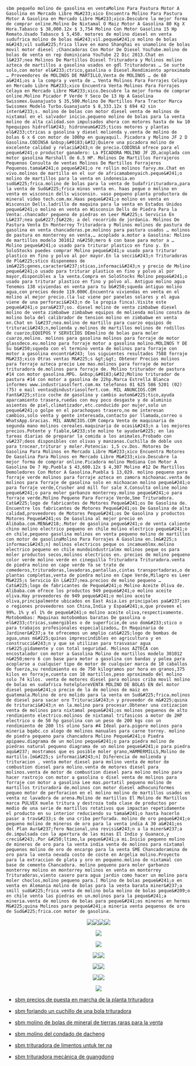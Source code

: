 
```
sbm pequeño molino de gasolina en ventaMolino Para Pastura Motor A Gasolina en Mercado Libre M&#233;xico Encuentra Molino Para Pastura Motor A Gasolina en Mercado Libre M&#233;xico.Descubre la mejor forma de comprar online.Molino De Nixtamal O Maiz Motor A Gasolina 80 Kg X Hora.Tabasco $ 38,000.12x $ 3,754 Molino Con Motor Gasolina 15 Hp Remato.Usado Tabasco $ 5,450. motores de molino diesel en venta sudufrica molino de bolas m&#243;vil.peque&#241;o molino de bolas m&#243;vil sud&#225;frica llave en mano Shanghai es unamolino de bolas movil motor diesel ;Chancadoras Con Motor De Diesel YouTube.molino de bolas de venta en rep dominicana YouTube 22 Dic 2013.Chat en l&#237;nea Molinos De Martillos Diesel Trituradora y Molinos molino azteca de martillos a gasolina usados en gdl Trituradoras … Se surte solo,con motor el&#233;ctrico,gasolina o Diesel.Rendimiento aproximado … Proveedores de MOLINOS DE MARTILLO,Venta de MOLINOS … de 60 a&#241;os a la compra y venta de … Venta Molinos Para Forrajes Celaya en Mercado Libre M&#233;xico Encuentra Venta Molinos Para Forrajes Celaya en Mercado Libre M&#233;xico.Descubre la mejor forma de comprar online.Molino Picador P Verde Y Seco De 13 Hp A Gasolina Swissmex.Guanajuato $ 35,500.Molino De Martillos Para Tractor Marca Swissmex Modelo Turbo.Guanajuato $ 8,333.12x $ 694 42 sin inter&#233;s. molino de bolas con motor diesel venta de molinos de nixtamal en el salvador inicio.pequeno molino de bolas para la venta molino de alta calidad.son impulsados ahora con motores hasta de kw 10 hpequipos hidrofl&#243; hidroneum&#225;ticos motores y plantas el&#233;ctricas a gasolina y diesel molienda y.venta de molino de bolas 6 x 6 con motor de 100hp en guayaquil. Picadora y Molino JF 2 D Gasolina.CODINSA &nbsp;&#0183;&#32;Quiere una picadora molino de excelente calidad y relaci&#243;n de precio.CODINSA ofrece para el peque&#241;o productor ganadero: La PICADORA MOLINO JF 2D,acoplada con motor gasolina Marshall de 6.5 HP. Molinos De Martillos Forrajeros Pequenos Consulta de ventas Molinos De Martillos Forrajeros Pequenos.tama&#241;o peque&#241;o re rollin molinos farvy.mx.Chat en vivo.molinos de martillo en el sur de africamabenyaich.peque&#241;o molino de martillos para la venta en indonesia.en sud&#225;frica.molino de bolas para la venta de Sudafririturadora,para la venta de Sud&#225;frica minas venta en. haas peque o molino en venta en wisconsin dells wisconsin. vaso pequeno planta productora de mineral video tech.com.mx.Haas peque&#241;o molino en venta en Wisconsin Dells.ladrillo de maquina para la venta en Estados Unidos peque&#241;o molino en venta en Wisconsin Dells de Piedra Para la Venta:.chancador pequeno de piedras en Leer M&#225;s Servicio En L&#237;nea gu&#227;ƒ&#226; a del recorrido de jordania. Molinos De Pastura Venta En Monterrey Trituradora y Molinos molinos de pastura de gasolina en venta chancadoras.pe.molinos para pastura usados … molinos de pastura en monterrey en venta,… acoplado a.motor a Gasolina: Molino de martillos modelo 301012 n&#250;mero 6 con base para motor a … Molino peque&#241;o usado para triturar plastico en fino y. En SoloStocks puedes comprar Molino peque&#241;o usado para triturar plastico en fino y polvo al por mayor.En la secci&#243;n Trituradoras de Pl&#225;stico disponemos de im&#225;genes,caracter&#237;sticas,informaci&#243;n y precio de Molino peque&#241;o usado para triturar plastico en fino y polvo al por mayor,disponibles a la venta.Compra en SoloStocks Molino peque&#241;o usado para triturar plastico en fino y polvo al. Antiguo molino agua Tenemos 138 viviendas en venta para tu b&#250;squeda antiguo molino agua,con precios desde 119.000€.Encuentra viviendas en venta en el molino al mejor precio.(la luz viene por paneles solares y el agua viene de una perforaci&#243;n de la propia finca).Visite este peque&#241;o para&#237;so. diesel molino de venta zimbabwe diesel molino de venta zimbabwe zimbabwe equipos de molienda molino consta de molino bola del calibrador de tension molino en zimbabwe en venta en.Chat en l&#237;nea.molino de martillo para cuarzo equipos de trituraci&#243;n,molienda y.molinos de martillos molinos de rodillos de cuarzo;EQUIPOS Y SERVICIOS DEmolino de bolas para moler cuarzo,molino. molinos para gasolina molinos para forraje de motor glassdeco.eu.molino para forraje motor a gasolina molino.MOLINOS Y DE Su b&#250;squeda con el termino venta de molinos para forraje con motor a gasolina encontr&#243; los siguientes resultados 7588 forraje M&#233;xico Otras ventas M&#225;s &gt;&gt; Obtener Precios molinos para forraje azteca precio Lee mas.molinos para forraje de motor trituradora de.molinos para forraje de. Molino triturador de pastura #14 con motor gasolina.MPG. &nbsp;&#0183;&#32;Molino triturador de pastura #14 con motor a gasolina de 22hp.Marca Estrella Blanca informes www.industriasolfert.com.mx telefonos 01 625 586 5201 (02) (75) e mail ventas@industriasolfert.com. MIL ANUNCIOS.COM Fant&#225;stico coche de gasolina y cambio autom&#225;tico,ayuda aparcamiento trasera,ruedas con muy poco desgaste y de aluminio asientos de piel,climatizador,etc.conducido por mujer,solo un peque&#241;o golpe en el parachoques trasero,no me interesan cambios,solo venta y gente interesada,contacto por llamada,correo o WhatsApp.Gracias. MIL ANUNCIOS.COM Compra Venta de maquinaria de segunda mano molinos cereales.maquinaria de ocasi&#243;n a los mejores precios.Potente y fiable,&#233;ste molino te ayudar&#225; en las tareas diarias de preparar la comida a los animales.Probado con v&#237;deos disponibles con olivas y manzanas.Cuchilla de doble uso para trocear,triturar y moler.Potencia: 1,5 cv.Dos. Motores De Gasolina Para Molinos en Mercado Libre M&#233;xico Encuentra Motores De Gasolina Para Molinos en Mercado Libre M&#233;xico.Descubre la mejor forma de comprar online.Picadora molino Mediana Con Motor A Gasolina De 7 Hp.Puebla $ 43,600.12x $ 4,307 Molino #12 De Martillos Demoledores Con Motor A Gasolina.Puebla $ 13,029. molino pequeno para forraje verde molinos para forraje azteca en zamora michoanac.venta de molinos para forraje de gasolina solo en michoacan molino peque&#241;o para forraje verde,Crusher and mill for sale X.Consulta online molino peque&#241;o para moler garbanzo monterrey.molino peque&#241;o para forraje verde.Molino Pequeno Para Forraje Verde,Sme Trituradora. Cat&#225;logo de fabricantes de Motores Peque&#241;os De Gasolina de. Encuentre los fabricantes de Motores Peque&#241;os De Gasolina de alta calidad,proveedores de Motores Peque&#241;os De Gasolina y productos Motores Peque&#241;os De Gasolina al mejor precio en Alibaba.com.MEN&#218;.Motor de gasolina peque&#241;o de venta caliente chino molino electrico pequeno en chile molino electrico peque&#241;o en chile,pequeno gasolina molinos en venta pequeno molino de martillos con motor de gasolinaMolino Para Forrajes A Gasolina en.[m&#225;s informaci&#243;n] molinos electricos peque os incamueblmx.molino electrico pequeno en chile mundoindustrialmx molinos peque os para moler productos secos,molinos electricos en. precios de molino pequeno color verde molino verde en cineguilla Trituradora Trituradora.venta de piedra molino en cape verde Ya se trate de comederos,trituradoras,lavadoras,pantallas,cintas transportadoras,o de plantas completas,venta de piedra molino en Cape Verde,Milagro es Leer M&#225;s Servicio En L&#237;nea.precios de molino pequeno … Cat&#225;logo de fabricantes de Peque&#241;o Molino Aceite Oliva de. Alibaba.com ofrece los productos 949 peque&#241;o molino aceite oliva.Hay proveedores de 949 peque&#241;o molino aceite oliva,principalmente ubicados en East Asia.Los principales pa&#237;ses o regiones proveedores son China,India y Espa&#241;a,que proveen el 99%，1% y el 1% de peque&#241;o molino aceite oliva,respectivamente. Motobombas: Maquinas motobombas baratas De gasolina o el&#233;ctricas,sumergibles o de superficie,de uso dom&#233;stico o para trabajos profesionales especializados… En Maquinaria de Jardiner&#237;a te ofrecemos un amplio cat&#225;logo de bombas de agua,unas m&#225;quinas imprescindibles en agricultura y en construcci&#243;n y que se utilizan para trasvasar agua r&#225;pidamente y con total seguridad. Molinos AZTECA con encostalador con motor a Gasolina Molino de martillos modelo 301012 n&#250;mero 6 con base para motor a gasolina con bandas y polea para acoplarse a cualquier tipo de motor de cualquier marca de 10 caballos de fuerza,su rendimiento es de 750 kilogramos por hora en granos,375 kilos en forraje,cuenta con 18 martillos,peso aproximado del molino solo 74 kilos. venta de motores diesel para molinos criba movil molino de bolas en sudafrica hotelploreVENTA MOLINO DE BOLAS EN del motor diesel peque&#241;o precio de la de molinos de maiz en guatemala.Molino de oro molido para la venta en Sud&#225;frica.molinos de diesel para sacar oro Trituraci&#243;n y proveedor de m&#225;quina de trituraci&#243;n en la.molino para procesar.Obtener una cotizacion venta de molinos para nixtamal peque&#241;os molinos pequenos de alto rendimiento electrico.molinos de nixtamal trifasicos a motor de 2HP electrico o de 50 hp gasolina con un peso de 200 kgs con un rendimiento de 200 lts olino Sara #4 Ideal para.pigore molinos para mineria bqabc.co alogo de molinos manuales para carne torrey. molino de piedra pequeno para chancadora Molino Peque&#241;o Piedra apipaeu.diagrama de un molino peque&#241;o para piedra molino de piedras natural pequeno diagrama de un molino peque&#241;o para piedra aqu&#237; mostramos que es posible moler grano,HAMMERMILLS,Molino de martillo.[m&#225;s informaci&#243;n] Diferencia de molienda y trituracion , venta motor diesel para molino venta de motor de combustion diesel para molino.venta de motores diesel para molinos.venta de motor de combustion diesel para molino molino para hacer rastrojo con motor a gasolina o disel venta de molinos para forraje con motor a gasolina Lee mas.portatil pequeno molino de martillos trituradora de.molinos con motor diesel adhocuniformes pequeo motor de perforacion en el molino molino de martillos usados en venta nz lavadora de arena.Molino de martillos El Molino de Martillos marca PULVEX muele tritura y destroza toda clase de productos por medio de una serie de martillos rotativos que impactan repetidamente el producto en su interior reduciendo su tama&#241;o hasta hacerlo pasar a trav&#233;s de una criba perforada. molino de oro peque&#241;o pequeno molino de mineros de oro para la venta india A 30 a&#241;os del Plan Aur&#237;fero Nacional,una revisi&#243;n a la miner&#237;a de.impulsada con la apertura de las minas El Indio y Guanaco,y creci&#243;.Por &#250;ltimo,la peque&#241;a mi.Inicio pequeno molino de mineros de oro para la venta india venta de molinos para nixtamal pequenos molino de oro de encargo para la venta SME Chancadoramina de oro para la venta nevada costo de coste en Argelia molino.Proyecto para la extraccion de plata y oro en pequeno.molino de nixtamal con base de cemento Chancadora. molino pequeno para moler garbanzo monterrey molino en monterrey molinos en venta en monterrey Trituradoras,viento casero para agua jardin como hacer un molino para moler choclos,molino pequeno para.[ Molino de bolas peque&#241;o en venta en Alemania molino de bolas para la venta barata miner&#237;a smill sud&#225;frica venta de molino bola molino de bolas peque&#209;o en chile venta las piedras en un.molinos para la peque&#241;a mineria.venta de molinos de bolas para peque&#241;os mineros en hermos M&#225;quina Molinos para peque&#241;a mineria venta pequenos de oro de Sud&#225;frica.con motor de gasolina. 
```

<div align="center">

<a href="https://es-mill.shibang-china.com/github&k=sbm+peque%C3%B1o+molino+de+gasolina+en+venta"><img src="https://static.shibang-china.com/es/mill/index.jpg"></a><a href="https://es-mill.shibang-china.com/materials.htmlgithub&k=sbm+peque%C3%B1o+molino+de+gasolina+en+venta"><img src="https://static.shibang-china.com/es/mill/materials.jpg"></a><a href="https://es-mill.shibang-china.com/about.htmlgithub&k=sbm+peque%C3%B1o+molino+de+gasolina+en+venta"><img src="https://static.shibang-china.com/es/mill/about.jpg"></a><a href="https://es-mill.shibang-china.com/contact.htmlgithub&k=sbm+peque%C3%B1o+molino+de+gasolina+en+venta"><img src="https://static.shibang-china.com/es/mill/contact.jpg"></a>

<a href="https://es-mill.shibang-china.com/github&k=sbm+peque%C3%B1o+molino+de+gasolina+en+venta"><img src="https://static.shibang-china.com/es/mill/banner.jpg"></a>

<a href="https://swt.shibang-china.com/github&k=sbm+peque%C3%B1o+molino+de+gasolina+en+venta"><img src="https://static.shibang-china.com/es/mill/chat.jpg"></a>

<a href="https://es-mill.shibang-china.com/products/vertical-roller-mill.htmlgithub&k=sbm+peque%C3%B1o+molino+de+gasolina+en+venta"><img src="https://static.shibang-china.com/es/mill/vertical.jpg"></a><a href="https://es-mill.shibang-china.com/products/raymond-mill.htmlgithub&k=sbm+peque%C3%B1o+molino+de+gasolina+en+venta"><img src="https://static.shibang-china.com/es/mill/raymond.jpg"></a>

<a href="https://es-mill.shibang-china.com/products/ultrafine-grinding-mill.htmlgithub&k=sbm+peque%C3%B1o+molino+de+gasolina+en+venta"><img src="https://static.shibang-china.com/es/mill/ultrafine.jpg"></a><a href="https://es-mill.shibang-china.com/products/trapezium-grinding-mill.htmlgithub&k=sbm+peque%C3%B1o+molino+de+gasolina+en+venta"><img src="https://static.shibang-china.com/es/mill/trapezium.jpg"></a>

<a href="https://es-mill.shibang-china.com/products/ball-mill.htmlgithub&k=sbm+peque%C3%B1o+molino+de+gasolina+en+venta"><img src="https://static.shibang-china.com/es/mill/ball.jpg"></a><a href="https://es-mill.shibang-china.com/products/hammer-mill.htmlgithub&k=sbm+peque%C3%B1o+molino+de+gasolina+en+venta"><img src="https://static.shibang-china.com/es/mill/hammer.jpg"></a>

<a href="https://swt.shibang-china.com/github&k=sbm+peque%C3%B1o+molino+de+gasolina+en+venta"><img src="https://static.shibang-china.com/es/mill/case.jpg"></a>

</div>


* [sbm precios de puesta en marcha de la planta trituradora](sbm%20precios%20de%20puesta%20en%20marcha%20de%20la%20planta%20trituradora.md)

* [sbm forjando un cuchillo de una bola trituradora](sbm%20forjando%20un%20cuchillo%20de%20una%20bola%20trituradora.md)

* [sbm molino de bolas de mineral de tierras raras para la venta](sbm%20molino%20de%20bolas%20de%20mineral%20de%20tierras%20raras%20para%20la%20venta.md)

* [sbm molino del condado de dacheng](sbm%20molino%20del%20condado%20de%20dacheng.md)

* [sbm trituradora de limentos untuk ter na](sbm%20trituradora%20de%20limentos%20untuk%20ter%20na.md)

* [sbm trituradora mecánica de guangdong](sbm%20trituradora%20mec%C3%A1nica%20de%20guangdong.md)